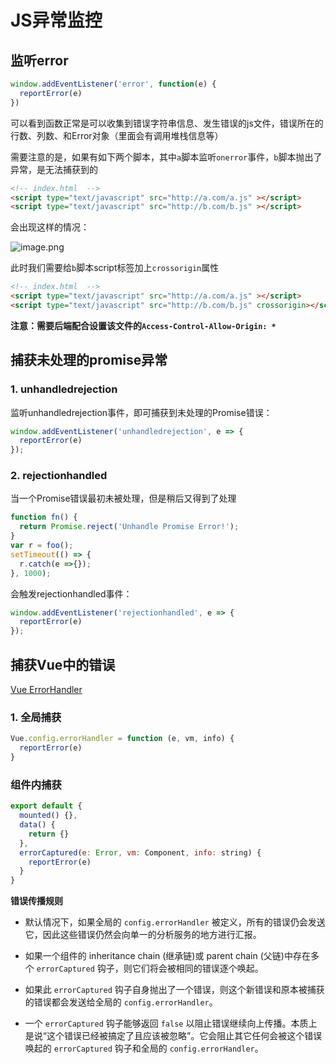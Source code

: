 # JS异常监控

## 监听error
```js
window.addEventListener('error', function(e) {
  reportError(e)
})
```
可以看到函数正常是可以收集到错误字符串信息、发生错误的js文件，错误所在的行数、列数、和Error对象（里面会有调用堆栈信息等）

需要注意的是，如果有如下两个脚本，其中`a`脚本监听`onerror`事件，`b`脚本抛出了异常，是无法捕获到的

```html
<!-- index.html  -->
<script type="text/javascript" src="http://a.com/a.js" ></script>
<script type="text/javascript" src="http://b.com/b.js" ></script>
```
会出现这样的情况：

![image.png](http://tva1.sinaimg.cn/large/006vSZ9Ugy1gx66l66js3j310u058whr.jpg)

此时我们需要给`b`脚本script标签加上`crossorigin`属性

```html
<!-- index.html  -->
<script type="text/javascript" src="http://a.com/a.js" ></script>
<script type="text/javascript" src="http://b.com/b.js" crossorigin></script>
```

**注意：需要后端配合设置该文件的`Access-Control-Allow-Origin: *`**


## 捕获未处理的promise异常

### 1. unhandledrejection

监听unhandledrejection事件，即可捕获到未处理的Promise错误：

```js
window.addEventListener('unhandledrejection', e => {
  reportError(e)
});
```

### 2. rejectionhandled

当一个Promise错误最初未被处理，但是稍后又得到了处理
```js
function fn() {
  return Promise.reject('Unhandle Promise Error!');
}
var r = foo();
setTimeout(() => {
  r.catch(e =>{});
}, 1000);
```

会触发rejectionhandled事件：

```js
window.addEventListener('rejectionhandled', e => {
  reportError(e)
});
```


## 捕获Vue中的错误

[Vue ErrorHandler](https://cn.vuejs.org/v2/api/#errorHandler)


### 1. 全局捕获

```js
Vue.config.errorHandler = function (e, vm, info) {
  reportError(e)
}
```

### 组件内捕获
```js
export default {
  mounted() {},
  data() {
    return {}
  },
  errorCaptured(e: Error, vm: Component, info: string) {
    reportError(e)
  }
}
```

**错误传播规则**

+ 默认情况下，如果全局的 `config.errorHandler` 被定义，所有的错误仍会发送它，因此这些错误仍然会向单一的分析服务的地方进行汇报。

+ 如果一个组件的 inheritance chain (继承链)或 parent chain (父链)中存在多个 `errorCaptured` 钩子，则它们将会被相同的错误逐个唤起。

+ 如果此 `errorCaptured` 钩子自身抛出了一个错误，则这个新错误和原本被捕获的错误都会发送给全局的 `config.errorHandler`。

+ 一个 `errorCaptured` 钩子能够返回 `false` 以阻止错误继续向上传播。本质上是说“这个错误已经被搞定了且应该被忽略”。它会阻止其它任何会被这个错误唤起的 `errorCaptured` 钩子和全局的 `config.errorHandler`。
